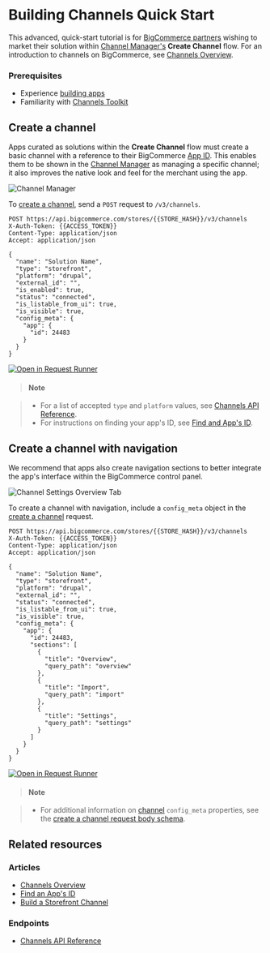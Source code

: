 <!-- Dev Center URL: https://developer.bigcommerce.com/api-docs/channels/quick-start -->

# Building Channels Quick Start



This advanced, quick-start tutorial is for [BigCommerce partners](https://www.bigcommerce.com/partners/) wishing to market their solution within [Channel Manager's](/api-docs/channels/overview#resources) **Create Channel** flow. For an introduction to channels on BigCommerce, see [Channels Overview](/api-docs/channels/overview).


### Prerequisites


- Experience [building apps](/api-docs/apps/guide/intro)
- Familiarity with [Channels Toolkit](/api-docs/channels/overview)

## Create a channel

Apps curated as solutions within the **Create Channel** flow must create a basic channel with a reference to their BigCommerce [App ID](/api-docs/apps/tutorials/id). This enables them to be shown in the [Channel Manager](/api-docs/channels/overview) as managing a specific channel; it also improves the native look and feel for the merchant using the app.

![Channel Manager](https://storage.googleapis.com/bigcommerce-production-dev-center/images/channels-channel-manager.png "Channel Manager")

To [create a channel](/api-reference/cart-checkout/channels-listings-api/channels/createchannel), send a `POST` request to `/v3/channels`.

```http
POST https://api.bigcommerce.com/stores/{{STORE_HASH}}/v3/channels
X-Auth-Token: {{ACCESS_TOKEN}}
Content-Type: application/json
Accept: application/json

{
  "name": "Solution Name",
  "type": "storefront",
  "platform": "drupal",
  "external_id": "",
  "is_enabled": true,
  "status": "connected",
  "is_listable_from_ui": true,
  "is_visible": true,
  "config_meta": {
    "app": {
      "id": 24483
    }
  }
}
```

[![Open in Request Runner](https://storage.googleapis.com/bigcommerce-production-dev-center/images/Open-Request-Runner.svg)](/api-reference/cart-checkout/channels-listings-api/channels/createchannel#requestrunner)

<!-- theme: info -->

> #### Note

>
> - For a list of accepted `type` and `platform` values, see [Channels API Reference](/api-reference/cart-checkout/channels-listings-api#platform).
> - For instructions on finding your app's ID, see [Find and App's ID](/api-docs/apps/tutorials/id).



## Create a channel with navigation

We recommend that apps also create navigation sections to better integrate the app's interface within the BigCommerce control panel.

![Channel Settings Overview Tab](https://storage.googleapis.com/bigcommerce-production-dev-center/images/channels/channels-channel-overview.png "Channel Settings Overview Tab")

To create a channel with navigation, include a `config_meta` object in the [create a channel](/api-reference/cart-checkout/channels-listings-api/channels/createchannel) request.

```http
POST https://api.bigcommerce.com/stores/{{STORE_HASH}}/v3/channels
X-Auth-Token: {{ACCESS_TOKEN}}
Content-Type: application/json
Accept: application/json

{
  "name": "Solution Name",
  "type": "storefront",
  "platform": "drupal",
  "external_id": "",
  "status": "connected",
  "is_listable_from_ui": true,
  "is_visible": true,
  "config_meta": {
    "app": {
      "id": 24483,
      "sections": [
        {
          "title": "Overview",
          "query_path": "overview"
        },
        {
          "title": "Import",
          "query_path": "import"
        },
        {
          "title": "Settings",
          "query_path": "settings"
        }
      ]
    }
  }
}
```

[![Open in Request Runner](https://storage.googleapis.com/bigcommerce-production-dev-center/images/Open-Request-Runner.svg)](/api-reference/cart-checkout/channels-listings-api/channels/createchannel#requestrunner)

<!-- theme: info -->

> #### Note

>
> - For additional information on [channel](/api-reference/cart-checkout/channels-listings-api/channels) `config_meta` properties, see the [create a channel request body schema](/api-reference/cart-checkout/channels-listings-api/channels/createchannel#request-body).

## Related resources

### Articles

- [Channels Overview](/api-docs/channels/overview)
- [Find an App's ID](/api-docs/apps/tutorials/id)
- [Build a Storefront Channel](/api-docs/channels/tutorials/storefront)

### Endpoints

- [Channels API Reference](/api-reference/cart-checkout/channels-listings-api)
